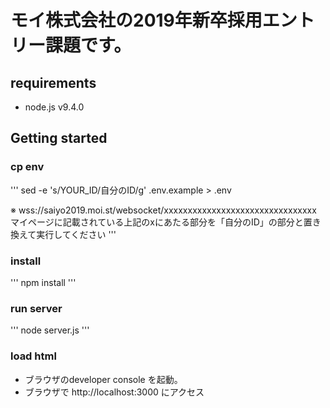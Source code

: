 # モイ株式会社の2019年新卒採用エントリー課題です。

## requirements
* node.js v9.4.0

## Getting started
### cp env
'''
  sed -e 's/YOUR_ID/自分のID/g' .env.example > .env

  ※ wss://saiyo2019.moi.st/websocket/xxxxxxxxxxxxxxxxxxxxxxxxxxxxxxxx
  マイページに記載されている上記のxにあたる部分を「自分のID」の部分と置き換えて実行してください
'''

### install
'''
  npm install
'''

### run server
'''
  node server.js
'''

### load html
* ブラウザのdeveloper console を起動。
* ブラウザで http://localhost:3000 にアクセス

